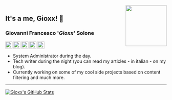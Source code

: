 <img align="right" width="128" height="128" src="https://gioxx.org/wp-content/uploads/2020/04/g3964-1000px.png">

## It's a me, Gioxx! 👋
### Giovanni Francesco '*Gioxx*' Solone
<a href="https://gioxx.org">
  <img align="left" alt="Gioxx's Wall" width="22px" src="https://cdn.jsdelivr.net/npm/simple-icons@v3/icons/wordpress.svg" />
</a>
<a href="https://twitter.com/gioxx">
  <img align="left" alt="Gioxx's Twitter" width="22px" src="https://cdn.jsdelivr.net/npm/simple-icons@v3/icons/twitter.svg" />
</a>
<a href="https://www.linkedin.com/in/gioxx/">
  <img align="left" alt="Gioxx's Linkdein" width="22px" src="https://cdn.jsdelivr.net/npm/simple-icons@v3/icons/linkedin.svg" />
</a>
<a href="https://github.com/gioxx">
  <img align="left" alt="Gioxx's Github" width="22px" src="https://cdn.jsdelivr.net/npm/simple-icons@v3/icons/github.svg" />
</a>
<a href="https://t.me/gioxx">
  <img alt="Gioxx's Telegram" width="22px" src="https://cdn.jsdelivr.net/npm/simple-icons@v3/icons/telegram.svg" />
</a>

- System Administrator during the day.
- Tech writer during the night (you can read my articles - in italian - on my blog).
- Currently working on some of my cool side projects based on content filtering and much more.

---

[![Gioxx's GitHub Stats](https://github-readme-stats.vercel.app/api?username=gioxx&show_icons=true)](https://github.com/gioxx)